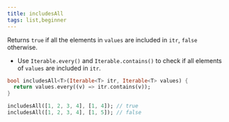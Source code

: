 ```yaml
---
title: includesAll
tags: list,beginner
---
```


Returns `true` if all the elements in `values` are included in `itr`, `false` otherwise.

- Use `Iterable.every()` and `Iterable.contains()` to check if all elements of `values` are included in `itr`.

```dart
bool includesAll<T>(Iterable<T> itr, Iterable<T> values) {
  return values.every((v) => itr.contains(v));
}
```

```dart
includesAll([1, 2, 3, 4], [1, 4]); // true
includesAll([1, 2, 3, 4], [1, 5]); // false
```
